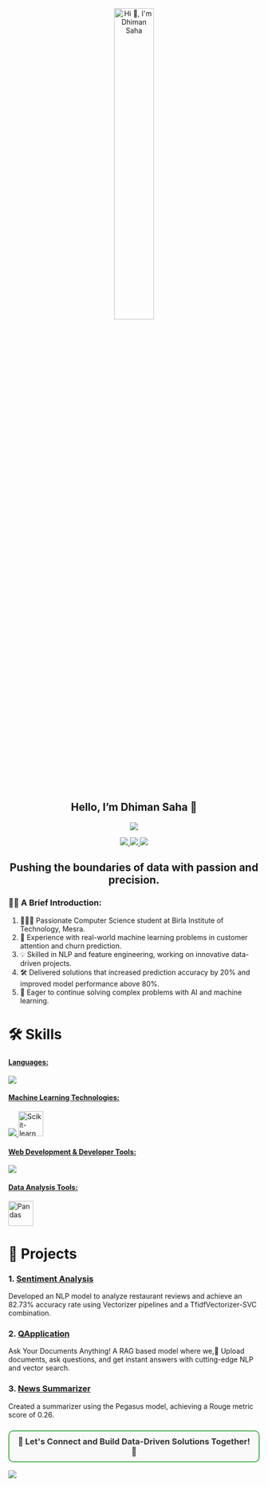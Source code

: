 

<!--
**dscoder001/dscoder001** is a ✨ _special_ ✨ repository because its `README.md` (this file) appears on your GitHub profile.

Here are some ideas to get you started:

- 🔭 I’m currently working on ...
- 🌱 I’m currently learning ...
- 👯 I’m looking to collaborate on ...
- 🤔 I’m looking for help with ...
- 💬 Ask me about ...
- 📫 How to reach me: ...
- 😄 Pronouns: ...
- ⚡ Fun fact: ...
-->





<div align="center">
  <img src="https://i.giphy.com/media/v1.Y2lkPTc5MGI3NjExN284MnZkc28zd3MzOWJwYTNnanNheTFubnU0cTF3ZW9zNGZka2tnZiZlcD12MV9pbnRlcm5hbF9naWZfYnlfaWQmY3Q9Zw/YbXLZ6dymH758xSEbM/giphy.gif" alt="Hi 👋, I'm Dhiman Saha" style="width: 40%;">
</div>

<div align="center">
  <h2>Hello, I’m Dhiman Saha 👋</h2>
</div>


<p align="center">
  <a href="https://github.com/DenverCoder1/readme-typing-svg">
    <img src="https://readme-typing-svg.herokuapp.com?lines=Machine+Learning+Intern;Data+Science+Enthusiast;NLP+Specialist;Lifelong%20learner&center=true&width=500&height=50&font=georgia&color=FDB385">
  </a>
</p>

<div align="center">
  <a href="https://www.linkedin.com/in/dhiman-saha/" target="_blank">
    <img src="https://img.shields.io/badge/LinkedIn-0077B5?style=for-the-badge&logo=linkedin&logoColor=white" target="_blank">
  </a>
  <a href="https://github.com/dscoder001" target="_blank">
    <img src="https://img.shields.io/badge/GitHub-100000?style=for-the-badge&logo=github&logoColor=white" target="_blank">
  </a>
  <a href="mailto:dhimansaha37@gmail.com">
    <img src="https://img.shields.io/badge/-Gmail-%23333?style=for-the-badge&logo=gmail&logoColor=white" target="_blank">
  </a>
</div>

<h2 align="center">Pushing the boundaries of data with passion and precision.</h2>

<h3> 🙋‍♂️ A Brief Introduction:</h3>
<ol>
  <li>👨🏻‍💻 Passionate Computer Science student at Birla Institute of Technology, Mesra.</li>
  <li>🚀 Experience with real-world machine learning problems in customer attention and churn prediction.</li>
  <li>💡 Skilled in NLP and feature engineering, working on innovative data-driven projects.</li>
  <li>🛠️ Delivered solutions that increased prediction accuracy by 20% and improved model performance above 80%.</li>
  <li>🎯 Eager to continue solving complex problems with AI and machine learning.</li>
</ol>

# 🛠️ Skills
<p align="center">
  <a href="https://skillicons.dev">
    <h4>Languages:</h4>
    <img src="https://skillicons.dev/icons?i=python,java,c" />
    <h4>Machine Learning Technologies:</h4>
    <img src="https://skillicons.dev/icons?i=tensorflow,pytorch,scikitlearn" />
    <img src="https://cdn.jsdelivr.net/gh/devicons/devicon/icons/scikit-learn/scikit-learn-original.svg" alt="Scikit-learn" width="50" height="50"/>
     <h4>Web Development & Developer Tools:</h4>
    <img src="https://skillicons.dev/icons?i=html,css,bootstrap,git,github,vscode" />
    <h4>Data Analysis Tools:</h4>
      <p>
        <img src="https://cdn.jsdelivr.net/gh/devicons/devicon/icons/pandas/pandas-original.svg" alt="Pandas" width="50" height="50"/>
      </p>

    
    
  </a>
</p>

# 📂 Projects
### 1. [Sentiment Analysis](https://github.com/dscoder001/SENTIMENT-ANALYSIS)
Developed an NLP model to analyze restaurant reviews and achieve an 82.73% accuracy rate using Vectorizer pipelines and a TfidfVectorizer-SVC combination.

### 2. [QApplication](https://github.com/dscoder001/QApplication)
Ask Your Documents Anything! A RAG based model where we,🚀 Upload documents, ask questions, and get instant answers with cutting-edge NLP and vector search.

### 3. [News Summarizer](https://github.com/dscoder001/Summerizer-NLP-)
Created a summarizer using the Pegasus model, achieving a Rouge metric score of 0.26.

<h3 align="center" style="border: 2px solid #4CAF50; border-radius: 10px; padding: 10px; background-color: #f9f9f9; color: #333;">
  🤝 Let's Connect and Build Data-Driven Solutions Together! 🚀
</h3>
<img align="center" src="https://github.com/Mandy-shr/Mandy-shr/blob/output/github-contribution-grid-snake.svg" />

